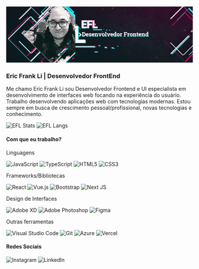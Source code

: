 ![EFL Eric Li](https://github.com/ericut/ericut/blob/main/.doc/imgs/ericli-github-readme.png)

### Eric Frank Li | Desenvolvedor FrontEnd

Me chamo Eric Frank Li sou Desenvolvedor Frontend e UI especialista em desenvolvimento de interfaces web focando na experiência do usuário. Trabalho desenvolvendo aplicações web com tecnologias modernas. Estou sempre em busca de crescimento pessoal/profissional, novas tecnologias e conhecimento.

![EFL Stats](https://github-readme-stats.vercel.app/api?username=ericut&show_icons=true&hide=prs,contribs&theme=radical)
![EFL Langs](https://github-readme-stats.vercel.app/api/top-langs/?username=ericut&layout=compact&hide=php&theme=radical)

#### Com que eu trabalho?

Linguagens

![JavaScript](https://img.shields.io/badge/javascript-%23323330.svg?style=for-the-badge&logo=javascript&logoColor=%23F7DF1E) ![TypeScript](https://img.shields.io/badge/typescript-%23007ACC.svg?style=for-the-badge&logo=typescript&logoColor=white) ![HTML5](https://img.shields.io/badge/html5-%23E34F26.svg?style=for-the-badge&logo=html5&logoColor=white) ![CSS3](https://img.shields.io/badge/css3-%231572B6.svg?style=for-the-badge&logo=css3&logoColor=white)

Frameworks/Bibliotecas

![React](https://img.shields.io/badge/react-%2320232a.svg?style=for-the-badge&logo=react&logoColor=%2361DAFB) ![Vue.js](https://img.shields.io/badge/vuejs-%2335495e.svg?style=for-the-badge&logo=vuedotjs&logoColor=%234FC08D) ![Bootstrap](https://img.shields.io/badge/bootstrap-%23563D7C.svg?style=for-the-badge&logo=bootstrap&logoColor=white) ![Next JS](https://img.shields.io/badge/nextjs-%23000000.svg?style=for-the-badge&logo=next.js&logoColor=white)

Design de Interfaces

![Adobe XD](https://img.shields.io/badge/adobexd-%23FF26BE.svg?style=for-the-badge&logo=adobexd&logoColor=white) ![Adobe Photoshop](https://img.shields.io/badge/adobephotoshop-%2331A8FF.svg?style=for-the-badge&logo=adobephotoshop&logoColor=white) ![Figma](https://img.shields.io/badge/figma-%23F24E1E.svg?style=for-the-badge&logo=figma&logoColor=white)

Outras ferramentas

![Visual Studio Code](https://img.shields.io/badge/VisualStudioCode-0078d7.svg?style=for-the-badge&logo=visual-studio-code&logoColor=white) ![Git](https://img.shields.io/badge/git-%23F05033.svg?style=for-the-badge&logo=git&logoColor=white) ![Azure](https://img.shields.io/badge/azure-%230072C6.svg?style=for-the-badge&logo=azure-devops&logoColor=white) ![Vercel](https://img.shields.io/badge/vercel-%23000000.svg?style=for-the-badge&logo=vercel&logoColor=white)

#### Redes Sociais

![Instagram](https://img.shields.io/badge/<ericfrankli>-%23E4405F.svg?style=for-the-badge&logo=Instagram&logoColor=white)
![LinkedIn](https://img.shields.io/badge/linkedin-%230077B5.svg?style=for-the-badge&logo=linkedin&logoColor=white)

<!--
markdown badges:
https://github.com/Ileriayo/markdown-badges
-->
